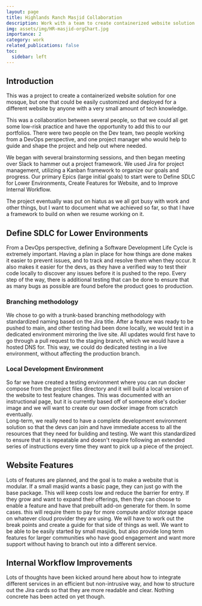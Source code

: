 ```yaml
---
layout: page
title: Highlands Ranch Masjid Collaboration
description: Work with a team to create containerized website solution
img: assets/img/HR-masjid-orgChart.jpg
importance: 2
category: work
related_publications: false
toc:
  sidebar: left
---
```


## Introduction

This was a project to create a containerized website solution for one mosque, but one that could be easily customized and deployed for a different website by anyone with a very small amount of tech knowledge.

This was a collaboration between several people, so that we could all get some low-risk practice and have the opportunity to add this to our portfolios. There were two people on the Dev team, two people working from a DevOps perspective, and one project manager who would help to guide and shape the project and help out where needed.

We began with several brainstorming sessions, and then began meeting over Slack to hammer out a project framework. We used Jira for project management, utilizing a Kanban framework to organize our goals and progress. Our primary Epics (large initial goals) to start were to Define SDLC for Lower Environments, Create Features for Website, and to Improve Internal Workflow.

The project eventually was put on hiatus as we all got busy with work and other things, but I want to document what we achieved so far, so that I have a framework to build on when we resume working on it.

## Define SDLC for Lower Environments

From a DevOps perspective, defining a Software Development Life Cycle is extremely important. Having a plan in place for how things are done makes it easier to prevent issues, and to track and resolve them when they occur. It also makes it easier for the devs, as they have a verified way to test their code locally to discover any issues before it is pushed to the repo. Every step of the way, there is additional testing that can be done to ensure that as many bugs as possible are found before the product goes to production.

### Branching methodology

We chose to go with a trunk-based branching methodology with standardized naming based on the Jira title. After a feature was ready to be pushed to main, and other testing had been done locally, we would test in a dedicated environment mirroring the live site. All updates would first have to go through a pull request to the staging branch, which we would have a hosted DNS for. This way, we could do dedicated testing in a live environment, without affecting the production branch.

### Local Development Environment

So far we have created a testing environment where you can run docker compose from the project files directory and it will build a local version of the website to test feature changes. This was documented with an instructional page, but it is currently based off of someone else's docker image and we will want to create our own docker image from scratch eventually.  
Long-term, we really need to have a complete development environment solution so that the devs can join and have immediate access to all the resources that they need for building and testing. We want this standardized to ensure that it is repeatable and doesn't require following an extended series of instructions every time they want to pick up a piece of the project.

## Website Features

Lots of features are planned, and the goal is to make a website that is modular. If a small masjid wants a basic page, they can just go with the base package. This will keep costs low and reduce the barrier for entry. If they grow and want to expand their offerings, then they can choose to enable a feature and have that prebuilt add-on generate for them. In some cases. this will require them to pay for more compute and/or storage space on whatever cloud provider they are using. We will have to work out the break points and create a guide for that side of things as well.
We want to be able to be easily started by small masjids, but also provide long term features for larger communities who have good engagement and want more support without having to branch out into a different service.

## Internal Workflow Improvements

Lots of thoughts have been kicked around here about how to integrate different services in an efficient but non-intrusive way, and how to structure out the Jira cards so that they are more readable and clear. Nothing concrete has been acted on yet though.
